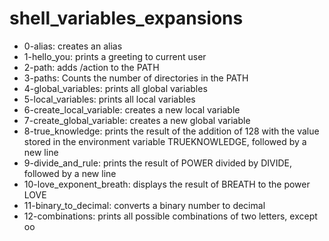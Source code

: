 # shell_variables_expansions

- 0-alias: creates an alias
- 1-hello_you: prints a greeting to current user
- 2-path: adds /action to the PATH
- 3-paths: Counts the number of directories in the PATH
- 4-global_variables: prints all global variables
- 5-local_variables: prints all local variables
- 6-create_local_variable: creates a new local variable
- 7-create_global_variable: creates a new global variable
- 8-true_knowledge:  prints the result of the addition of 128 with the value stored in the environment variable TRUEKNOWLEDGE, followed by a new line
- 9-divide_and_rule: prints the result of POWER divided by DIVIDE, followed by a new line
- 10-love_exponent_breath: displays the result of BREATH to the power LOVE
- 11-binary_to_decimal: converts a binary number to decimal
- 12-combinations: prints all possible combinations of two letters, except oo

